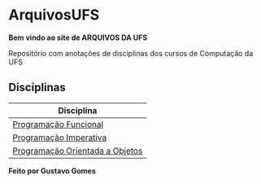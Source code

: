 # ArquivosUFS 
**Bem vindo ao site de ARQUIVOS DA UFS**

Repositório com anotações de disciplinas dos cursos de Computação da UFS

## Disciplinas

| Disciplina                                                                       |
| -------------------------------------------------------------------------------- |
| [Programação Funcional](./Programação%20Funcional/Conceitos%20Básicos.md)                            |
| [Programação Imperativa](./Programação%20Imperativa/01%20-%20Conceitos%20iniciais.md)                       |
| [Programação Orientada a Objetos](./Programação%20Orientada%20a%20Objetos/Menu.md) |


**Feito por Gustavo Gomes**



